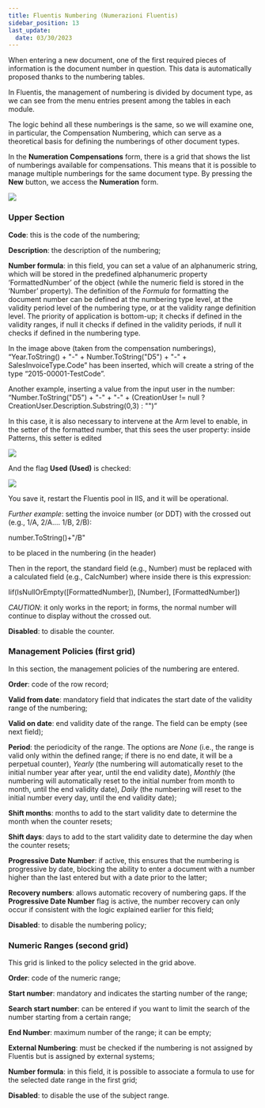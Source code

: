 ```yaml
---
title: Fluentis Numbering (Numerazioni Fluentis)
sidebar_position: 13
last_update:
  date: 03/30/2023
---
```


When entering a new document, one of the first required pieces of information is the document number in question. This data is automatically proposed thanks to the numbering tables.

In Fluentis, the management of numbering is divided by document type, as we can see from the menu entries present among the tables in each module.

The logic behind all these numberings is the same, so we will examine one, in particular, the Compensation Numbering, which can serve as a theoretical basis for defining the numberings of other document types.

In the **Numeration Compensations** form, there is a grid that shows the list of numberings available for compensations. This means that it is possible to manage multiple numberings for the same document type. By pressing the **New** button, we access the **Numeration** form.

![](/img/it-it/configurations/tables/fluentis-numerations/image01.png)

### Upper Section

**Code**: this is the code of the numbering;

**Description**: the description of the numbering;

**Number formula**: in this field, you can set a value of an alphanumeric string, which will be stored in the predefined alphanumeric property ‘FormattedNumber’ of the object (while the numeric field is stored in the ‘Number’ property). The definition of the *Formula* for formatting the document number can be defined at the numbering type level, at the validity period level of the numbering type, or at the validity range definition level. The priority of application is bottom-up; it checks if defined in the validity ranges, if null it checks if defined in the validity periods, if null it checks if defined in the numbering type.

In the image above (taken from the compensation numberings), “Year.ToString() + "-" + Number.ToString("D5") + "-" + SalesInvoiceType.Code” has been inserted, which will create a string of the type “2015-00001-TestCode”.

Another example, inserting a value from the input user in the number: “Number.ToString("D5") + "-" + "-" + (CreationUser != null ? CreationUser.Description.Substring(0,3) : "")”

In this case, it is also necessary to intervene at the Arm level to enable, in the setter of the formatted number, that this sees the user property: inside Patterns, this setter is edited

![](/img/it-it/configurations/tables/fluentis-numerations/image02.png)

And the flag **Used (Used)** is checked:

![](/img/it-it/configurations/tables/fluentis-numerations/image03.png)

You save it, restart the Fluentis pool in IIS, and it will be operational.

*Further example*: setting the invoice number (or DDT) with the crossed out (e.g., 1/A, 2/A.... 1/B, 2/B):

number.ToString()+"/B"

to be placed in the numbering (in the header)

Then in the report, the standard field (e.g., Number) must be replaced with a calculated field (e.g., CalcNumber) where inside there is this expression:

Iif(IsNullOrEmpty([FormattedNumber]), [Number], [FormattedNumber])

*CAUTION*: it only works in the report; in forms, the normal number will continue to display without the crossed out.

**Disabled**: to disable the counter.

### Management Policies (first grid)

In this section, the management policies of the numbering are entered.

**Order**: code of the row record;

**Valid from date**: mandatory field that indicates the start date of the validity range of the numbering;

**Valid on date**: end validity date of the range. The field can be empty (see next field);

**Period**: the periodicity of the range. The options are *None* (i.e., the range is valid only within the defined range; if there is no end date, it will be a perpetual counter), *Yearly* (the numbering will automatically reset to the initial number year after year, until the end validity date), *Monthly* (the numbering will automatically reset to the initial number from month to month, until the end validity date), *Daily* (the numbering will reset to the initial number every day, until the end validity date);

**Shift months**: months to add to the start validity date to determine the month when the counter resets;

**Shift days**: days to add to the start validity date to determine the day when the counter resets;

**Progressive Date Number**: if active, this ensures that the numbering is progressive by date, blocking the ability to enter a document with a number higher than the last entered but with a date prior to the latter;

**Recovery numbers**: allows automatic recovery of numbering gaps. If the **Progressive Date Number** flag is active, the number recovery can only occur if consistent with the logic explained earlier for this field;

**Disabled**: to disable the numbering policy;


### Numeric Ranges (second grid)

This grid is linked to the policy selected in the grid above.

**Order**: code of the numeric range;

**Start number**: mandatory and indicates the starting number of the range;

**Search start number**: can be entered if you want to limit the search of the number starting from a certain range;

**End Number**: maximum number of the range; it can be empty;

**External Numbering**: must be checked if the numbering is not assigned by Fluentis but is assigned by external systems;

**Number formula**: in this field, it is possible to associate a formula to use for the selected date range in the first grid;

**Disabled**: to disable the use of the subject range.
